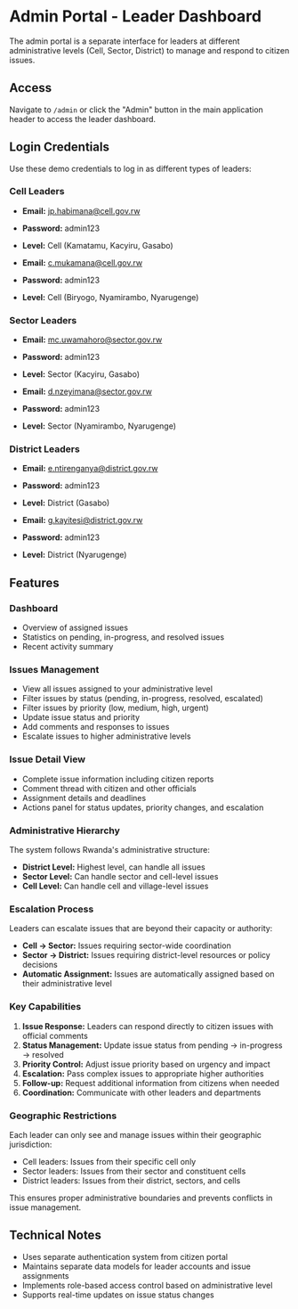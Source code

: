 # Admin Portal - Leader Dashboard

The admin portal is a separate interface for leaders at different administrative levels (Cell, Sector, District) to manage and respond to citizen issues.

## Access

Navigate to `/admin` or click the "Admin" button in the main application header to access the leader dashboard.

## Login Credentials

Use these demo credentials to log in as different types of leaders:

### Cell Leaders
- **Email:** jp.habimana@cell.gov.rw
- **Password:** admin123
- **Level:** Cell (Kamatamu, Kacyiru, Gasabo)

- **Email:** c.mukamana@cell.gov.rw  
- **Password:** admin123
- **Level:** Cell (Biryogo, Nyamirambo, Nyarugenge)

### Sector Leaders
- **Email:** mc.uwamahoro@sector.gov.rw
- **Password:** admin123
- **Level:** Sector (Kacyiru, Gasabo)

- **Email:** d.nzeyimana@sector.gov.rw
- **Password:** admin123
- **Level:** Sector (Nyamirambo, Nyarugenge)

### District Leaders
- **Email:** e.ntirenganya@district.gov.rw
- **Password:** admin123
- **Level:** District (Gasabo)

- **Email:** g.kayitesi@district.gov.rw
- **Password:** admin123
- **Level:** District (Nyarugenge)

## Features

### Dashboard
- Overview of assigned issues
- Statistics on pending, in-progress, and resolved issues
- Recent activity summary

### Issues Management
- View all issues assigned to your administrative level
- Filter issues by status (pending, in-progress, resolved, escalated)
- Filter issues by priority (low, medium, high, urgent)
- Update issue status and priority
- Add comments and responses to issues
- Escalate issues to higher administrative levels

### Issue Detail View
- Complete issue information including citizen reports
- Comment thread with citizen and other officials
- Assignment details and deadlines
- Actions panel for status updates, priority changes, and escalation

### Administrative Hierarchy

The system follows Rwanda's administrative structure:
- **District Level:** Highest level, can handle all issues
- **Sector Level:** Can handle sector and cell-level issues
- **Cell Level:** Can handle cell and village-level issues

### Escalation Process

Leaders can escalate issues that are beyond their capacity or authority:
- **Cell → Sector:** Issues requiring sector-wide coordination
- **Sector → District:** Issues requiring district-level resources or policy decisions
- **Automatic Assignment:** Issues are automatically assigned based on their administrative level

### Key Capabilities

1. **Issue Response:** Leaders can respond directly to citizen issues with official comments
2. **Status Management:** Update issue status from pending → in-progress → resolved
3. **Priority Control:** Adjust issue priority based on urgency and impact  
4. **Escalation:** Pass complex issues to appropriate higher authorities
5. **Follow-up:** Request additional information from citizens when needed
6. **Coordination:** Communicate with other leaders and departments

### Geographic Restrictions

Each leader can only see and manage issues within their geographic jurisdiction:
- Cell leaders: Issues from their specific cell only
- Sector leaders: Issues from their sector and constituent cells
- District leaders: Issues from their district, sectors, and cells

This ensures proper administrative boundaries and prevents conflicts in issue management.

## Technical Notes

- Uses separate authentication system from citizen portal
- Maintains separate data models for leader accounts and issue assignments
- Implements role-based access control based on administrative level
- Supports real-time updates on issue status changes

